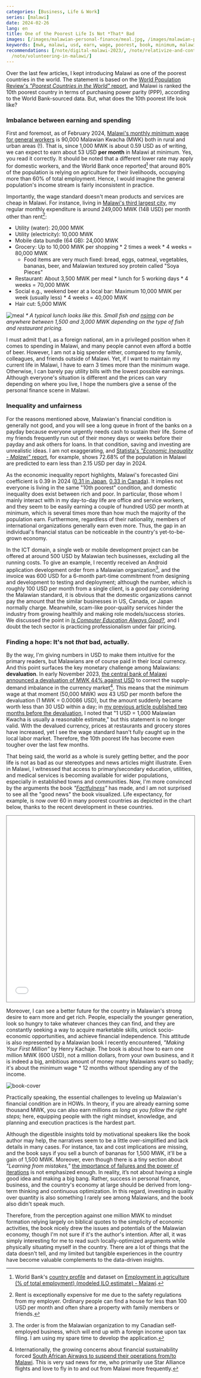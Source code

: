 ```yaml
---
categories: [Business, Life & Work]
series: [malawi]
date: 2024-02-26
lang: en
title: One of the Poorest Life Is Not *That* Bad
images: [/images/malawian-personal-finance/meal.jpg, /images/malawian-personal-finance/book.jpg]
keywords: [mwk, malawi, usd, earn, wage, poorest, book, minimum, malawian, devaluation]
recommendations: [/note/digital-malawi-2023/, /note/relativize-and-contextualize/,
  /note/volunteering-in-malawi/]
---
```


Over the last few articles, I kept introducing Malawi as one of the poorest countries in the world. The statement is based on the [World Population Review's *"Poorest Countries in the World"* report](https://worldpopulationreview.com/country-rankings/poorest-countries-in-the-world), and Malawi is ranked the 10th poorest country in terms of purchasing power parity (PPP), according to the World Bank-sourced data. But, what does the 10th poorest life look like?

### Imbalance between earning and spending

First and foremost, as of February 2024, [Malawi's monthly minimum wage for general workers](https://mwnation.com/govt-gazettes-new-minimum-wage/) is 90,000 Malawian Kwacha (MWK) both in rural and urban areas (!). That is, since 1,000 MWK is about 0.59 USD as of writing, we can expect to earn about 53 USD **per month** in Malawi at minimum. Yes, you read it correctly. It should be noted that a different lower rate may apply for domestic workers, and the World Bank once reported[^1] that around 80% of the population is relying on agriculture for their livelihoods, occupying more than 60% of total employment. Hence, I would imagine the general population's income stream is fairly inconsistent in practice.

Importantly, the wage standard doesn't mean products and services are cheap in Malawi. For instance, living in [Malawi's third largest city](https://en.wikipedia.org/wiki/Mzuzu), my regular monthly expenditure is around 249,000 MWK (148 USD) per month other than rent[^2]:

- Utility (water): 20,000 MWK
- Utility (electricity): 10,000 MWK
- Mobile data bundle (64 GB): 24,000 MWK
- Grocery: Up to 10,000 MWK per shopping \* 2 times a week \* 4 weeks = 80,000 MWK
    -  Food items are very much fixed: bread, eggs, oatmeal, vegetables, bananas, beer, and Malawian textured soy protein called "Soya Pieces"
- Restaurant: About 3,500 MWK per meal \* lunch for 5 working days \* 4 weeks = 70,000 MWK
- Social e.g., weekend beer at a local bar: Maximum 10,000 MWK per week (usually less) \* 4 weeks = 40,000 MWK
- Hair cut: 5,000 MWK

![meal](/images/malawian-personal-finance/meal.jpg)
_* A typical lunch looks like this. Small fish and [nsima](https://en.wikipedia.org/wiki/Ugali) can be anywhere between 1,500 and 3,000 MWK depending on the type of fish and restaurant pricing._

I must admit that I, as a foreign national, am in a privileged position when it comes to spending in Malawi, and many people cannot even afford a bottle of beer. However, I am not a big spender either, compared to my family, colleagues, and friends outside of Malawi. Yet, if I want to maintain my current life in Malawi, I have to earn 3 times more than the minimum wage. Otherwise, I can barely pay utility bills with the lowest possible earnings. Although everyone's situation is different and the prices can vary depending on where you live, I hope the numbers give a sense of the personal finance scene in Malawi.

### Inequality and unfairness

For the reasons mentioned above, Malawian's financial condition is generally not good, and you will see a long queue in front of the banks on a payday because everyone urgently needs cash to sustain their life. Some of my friends frequently run out of their money days or weeks before their payday and ask others for loans. In that condition, saving and investing are unrealistic ideas. I am not exaggerating, and [Statista's *"Economic Inequality - Malawi"* report](https://www.statista.com/outlook/co/socioeconomic-indicators/economic-inequality/malawi), for example, shows 72.68% of the population in Malawi are predicted to earn less than 2.15 USD per day in 2024.

As the economic inequality report highlights, Malawi's forecasted Gini coefficient is 0.39 in 2024 ([0.31 in Japan](https://www.statista.com/outlook/co/socioeconomic-indicators/economic-inequality/japan), [0.33 in Canada](https://www.statista.com/outlook/co/socioeconomic-indicators/economic-inequality/canada)). It implies not everyone is living in the same "10th poorest" condition, and domestic inequality does exist between rich and poor. In particular, those whom I mainly interact with in my day-to-day life are office and service workers, and they seem to be easily earning a couple of hundred USD per month at minimum, which is several times more than how much the majority of the population earn. Furthermore, regardless of their nationality, members of international organizations generally earn even more. Thus, the gap in an individual's financial status can be noticeable in the country's yet-to-be-grown economy.

In the ICT domain, a single web or mobile development project can be offered at around 500 USD by Malawian tech businesses, excluding all the running costs. To give an example, I recently received an Android application development order from a Malawian organization[^3], and the invoice was 600 USD for a 6-month part-time commitment from designing and development to testing and deployment; although the number, which is roughly 100 USD per month from a single client, is a good pay considering the Malawian standard, it is obvious that the domestic organizations cannot pay the amount that the similar businesses in US, Canada, or Japan normally charge. Meanwhile, scam-like poor-quality services hinder the industry from growing healthily and making role models/success stories. We discussed the point in *[Is Computer Education Always Good?](/note/computer-education-in-malawi/),* and I doubt the tech sector is practicing professionalism under fair pricing.

### Finding a hope: It's not *that* bad, actually.

By the way, I'm giving numbers in USD to make them intuitive for the primary readers, but Malawians are of course paid in their local currency. And this point surfaces the key monetary challenge among Malawians: **devaluation**. In early November 2023, [the central bank of Malawi announced a devaluation of MWK 44% against USD](https://times.mw/kwacha-devalued-by-44/) to correct the supply-demand imbalance in the currency market[^4]. This means that the minimum wage at that moment (50,000 MWK) *was* 43 USD per month before the devaluation (1 MWK = 0.00086 USD), but the amount suddenly became worth less than 30 USD within a day; in [my previous article published two months before the devaluation](/note/digital-malawi-2023/), I noted that "1 USD = 1,000 Malawian Kwacha is usually a reasonable estimate," but this statement is no longer valid. With the devalued currency, prices at restaurants and grocery stores have increased, yet I see the wage standard hasn't fully caught up in the local labor market. Therefore, the 10th poorest life has become even tougher over the last few months.

That being said, the world as a whole is surely getting better, and the poor life is not as bad as our stereotypes and news articles might illustrate. Even in Malawi, I witnessed that access to primary/secondary education, utilities, and medical services is becoming available for wider populations, especially in established towns and communities. Now, I'm more convinced by the arguments the book *"[Factfulness](https://en.wikipedia.org/wiki/Factfulness)"* has made, and I am not surprised to see all the "good news" the book visualized. Life expectancy, for example, is now over 60 in many poorest countries as depicted in the chart below, thanks to the recent development in these countries.

<iframe src="//www.gapminder.org/tools/?embedded=true#$model$markers$bubble$encoding$trail$data$filter$markers$mwi=2022&can=2022;;;;;;;;&chart-type=bubbles&url=v1" style="width: 100%; height: 500px; margin: 0 0 0 0; border: 1px solid grey;" allowfullscreen></iframe>

Moreover, I can see a better future for the country in Malawian's strong desire to earn more and get rich. People, especially the younger generation, look so hungry to take whatever chances they can find, and they are constantly seeking a way to acquire marketable skills, unlock socio-economic opportunities, and achieve financial independence. This attitude is also represented by a Malawian book I recently encountered, *"Making Your First Million"* by Henry Kachaje. The book is about how to earn one million MWK (600 USD), not a million dollars, from your own business, and it is indeed a big, ambitious amount of money many Malawians want so badly; it's about the minimum wage \* 12 months without spending any of the income.

![book-cover](/images/malawian-personal-finance/book.jpg)

Practically speaking, the essential challenges to leveling up Malawian's financial condition are in HOWs. In theory, if you are already earning some thousand MWK, you can also earn millions *as long as you follow the right steps;* here, equipping people with the right mindset, knowledge, and planning and execution practices is the hardest part.

Although the digestible insights told by motivational speakers like the book author may help, the narratives seem to be a little over-simplified and lack details in many cases. For instance, tax and cost implications are missing, and the book says if you sell a bunch of bananas for 1,500 MWK, it'll be a gain of 1,500 MWK. Moreover, even though there is a tiny section about *"Learning from mistakes,"* [the importance of failures and the power of iterations](https://www.goodreads.com/review/show/6266664828) is not emphasized enough. In reality, it’s not about having a single good idea and making a big bang. Rather, success in personal finance, business, and the country's economy at large should be derived from long-term thinking and continuous optimization. In this regard, investing in quality over quantity is also something I rarely see among Malawians, and the book also didn't speak much.

Therefore, from the perception against one million MWK to mindset formation relying largely on biblical quotes to the simplicity of economic activities, the book nicely drew the issues and potentials of the Malawian economy, though I'm not sure if it's the author's intention. After all, it was simply interesting for me to read such locally-optimized arguments while physically situating myself in the country. There are a lot of things that the data doesn't tell, and my limited but tangible experiences in the country have become valuable complements to the data-driven insights.

[^1]: World Bank's [country profile](https://www.worldbank.org/en/country/malawi/overview#1) and dataset on [Employment in agriculture (% of total employment) (modeled ILO estimate) - Malawi](https://data.worldbank.org/indicator/SL.AGR.EMPL.ZS?locations=MW).
[^2]: Rent is exceptionally expensive for me due to the safety regulations from my employer. Ordinary people can find a house for less than 100 USD per month and often share a property with family members or friends.
[^3]: The order is from the Malawian organization to my Canadian self-employed business, which will end up with a foreign income upon tax filing. I am using my spare time to develop the application.
[^4]: Internationally, the growing concerns about financial sustainability forced [South African Airways to suspend their operations from/to Malawi](https://aviationweek.com/air-transport/airports-networks/south-african-airways-suspends-malawi-operations). This is very sad news for me, who primarily use Star Alliance flights and love to fly in to and out from Malawi more frequently.
